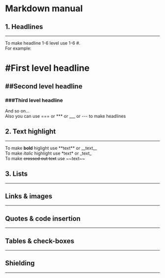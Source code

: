 # Markdown manual
## 1. Headlines
---
To make headline 1-6 level use 1-6 #.   
For example:
# \#First level headline
## \#\#Second level headline
### \#\#\#Third level headline  
And so on...  
Also you can use === or *** or ___ or --- to make headlines  
## 2. Text highlight
---
To make **bold** higlight use \*\*text\*\* or __text\_\_  
To make *italic* highlight use \*text\* or \_text\_  
To make ~~crossed out text~~ use \~\~text\~\~

## 3. Lists
---
## Links & images
---
## Quotes & code insertion
---
## Tables & check-boxes
---
## Shielding
---